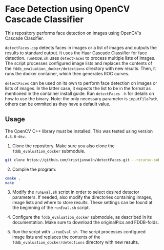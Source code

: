 # Face Detection using OpenCV Cascade Classifier

This repository performs face detection on images using OpenCV's Cascade Classifier.

`detectFaces.cpp` detects faces in images or a list of images and outputs the results to standard output. It uses the Haar Cascade Classifier for face detection. `runFDDB.sh` uses `detectFaces` to process multiple lists of images. The script processes configured image lists and replaces the contents of the `fddb_evaluation_docker/detections` directory with new results. Then, it runs the docker container, which then generates ROC curves.

`detectFaces` can be used on its own to perform face detection on images or lists of images. In the latter case, it expects the list to be in the format as mentioned in the container install guide. Run `detectFaces -h` for details on how to use the binary. Note: the only necessary parameter is `inputFilePath`, others can be ommited as they have a default value.

## Usage

The OpenCV C++ library must be installed. This was tested using version `4.8.0-dev`.

1. Clone the repository. Make sure you also clone the `fddb_evaluation_docker` submodule.
```sh
git clone https://github.com/kristjansoln/detectFaces.git --recurse-submodules 
```

2. Compile the program:

```sh
cmake .
make
```

3. Modify the `runEval.sh` script in order to select desired detector parameters. If needed, also modify the directories containing images, image lists and where to store results. These settings can be found at the beginning of the `runEval.sh` script. 

4. Configure the `fddb_evaluation_docker` submodule, as described in its documentation. Make sure to download the originalPics and FDDB-folds.

5. Run the script with `./runEval.sh`. The script processes configured image lists and replaces the contents of the `fddb_evaluation_docker/detections` directory with new results.


